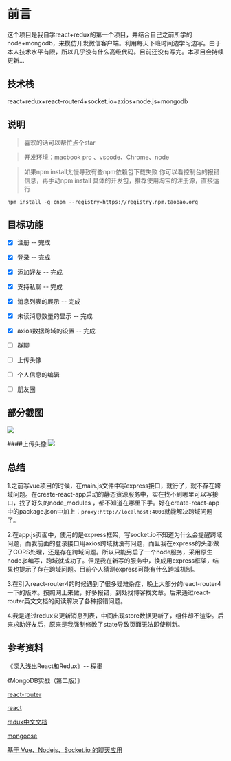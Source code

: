 # 前言

这个项目是我自学react+redux的第一个项目，并结合自己之前所学的node+mongodb，来模仿开发微信客户端。利用每天下班时间边学习边写。由于本人技术水平有限，所以几乎没有什么高级代码。目前还没有写完。本项目会持续更新...



## 技术栈

react+redux+react-router4+socket.io+axios+node.js+mongodb



## 说明

> 喜欢的话可以帮忙点个star

> 开发环境：macbook pro 、vscode、Chrome、node

> 如果npm install太慢导致有些npm依赖包下载失败 你可以看控制台的报错信息，再手动npm install 具体的开发包，推荐使用淘宝的注册源，直接运行

`npm install -g cnpm --registry=https://registry.npm.taobao.org`



## 目标功能
- [x] 注册 -- 完成
- [x] 登录 -- 完成
- [x] 添加好友 -- 完成
- [x] 支持私聊 -- 完成
- [x] 消息列表的展示 -- 完成
- [x] 未读消息数量的显示 -- 完成
- [x] axios数据跨域的设置 -- 完成
- [ ] 群聊
- [ ] 上传头像
- [ ] 个人信息的编辑
- [ ] 朋友圈
 


## 部分截图
![](./data/wechat_2018-01-14.gif)

####上传头像
![](./data/uploadLogo.gif)


## 总结
1.之前写vue项目的时候，在main.js文件中写express接口，就行了，就不存在跨域问题。在create-react-app启动的静态资源服务中，实在找不到哪里可以写接口，找了好久的node_modules ，都不知道在哪里下手。好在create-react-app中的package.json中加上：`proxy:http://localhost:4000`就能解决跨域问题了。


2.在app.js页面中，使用的是express框架，写socket.io不知道为什么会提醒跨域问题，而我前面的登录接口用axios跨域就没有问题，而且我在express的头部做了CORS处理，还是存在跨域问题。所以只能另启了一个node服务，采用原生node.js编写，跨域就成功了。但是我在新写的服务中，换成用express框架，结果也提示了存在跨域问题。目前个人猜测express可能有什么跨域机制。


3.在引入react-router4的时候遇到了很多疑难杂症，晚上大部分的react-router4一下的版本。按照网上来做，好多报错，到处找博客找文章。后来通过react-router英文文档的阅读解决了各种报错问题。


4.我是通过redux来更新消息列表，中间出现store数据更新了，组件却不渲染。后来求助好友后，原来是我强制修改了state导致页面无法即使刷新。



## 参考资料
《深入浅出React和Redux》-- 程墨

《MongoDB实战（第二版）》

[react-router](https://reacttraining.com/react-router/web/guides/philosophy)

[react](https://reactjs.org/docs/hello-world.html)

[redux中文文档](http://www.redux.org.cn/index.html)

[mongoose](http://www.nodeclass.com/api/mongoose.html#guide_connections)

[基于 Vue、Nodejs、Socket.io 的聊天应用](https://juejin.im/entry/5923e2242f301e006b2a7827)
